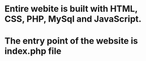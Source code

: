 # Entire webite is built with HTML, CSS, PHP, MySql and JavaScript.

# The entry point of the website is index.php file
